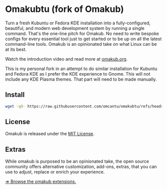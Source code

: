 # Omakubtu (fork of Omakub)

Turn a fresh Kubuntu or Fedora KDE installation into a fully-configured, beautiful, and modern web development system by running a single command. That's the one-line pitch for Omakub. No need to write bespoke configs for every essential tool just to get started or to be up on all the latest command-line tools. Omakub is an opinionated take on what Linux can be at its best.

Watch the introduction video and read more at [omakub.org](https://omakub.org).

This is my personal fork in an attempt to do similar installation for Kubuntu and Fedora KDE as I prefer the KDE experience to Gnome. This will not include any KDE Plasma themes. That part will need to be made manually.

## Install
``` sh
wget -qO- https://raw.githubusercontent.com/omcantu/omakubtu/refs/heads/main/boot.sh | bash
```
## License

Omakub is released under the [MIT License](https://opensource.org/licenses/MIT).

## Extras

While omakub is purposed to be an opinionated take, the open source community offers alternative customization, add-ons, extras, that you can use to adjust, replace or enrich your experience.

[⇒ Browse the omakub extensions.](EXTENSIONS.md)
